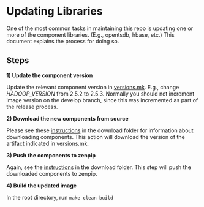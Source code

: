 # Updating Libraries

One of the most common tasks in maintaining this repo is updating one or more 
of the component libraries.  (E.g., opentsdb, hbase, etc.)  This document 
explains the process for doing so.

## Steps

**1) Update the component version**

Update the relevant component version in [versions.mk](./versions.mk).  E.g., 
change *HADOOP_VERSION* from 2.5.2 to 2.5.3.  Normally you should not increment
image version on the develop branch, since this was incremented as part of the
release process.  

**2) Download the new components from source**

Please see these [instructions](./download/README.md#downloading-files) in the 
download folder for information about downloading components.  This action will download the 
version of the artifact indicated in versions.mk.

**3) Push the components to zenpip**

Again, see the [instructions](./download/README.md#uploading-files) in the download 
folder. This step will push the downloaded components to zenpip.

**4) Build the updated image**

In the root directory, run `make clean build`

